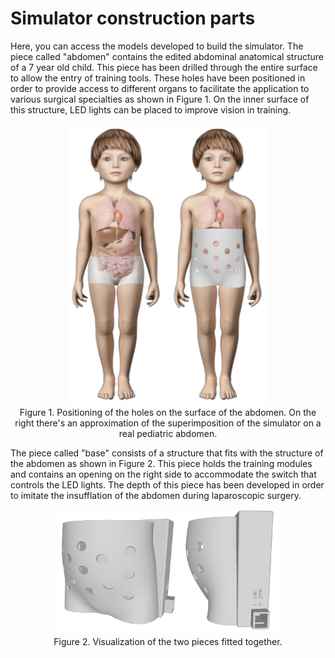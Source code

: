# Simulator construction parts
Here, you can access the models developed to build the simulator. The piece called "abdomen" contains the edited abdominal anatomical structure of a 7 year old child. This piece has been drilled through the entire surface to allow the entry of training tools. These holes have been positioned in order to provide access to different organs to facilitate the application to various surgical specialties as shown in Figure 1. On the inner surface of this structure, LED lights can be placed to improve vision in training.

<p align="center">
  <img src="Images/Hole Positioning.png" width="320" height="450">
  <br>
  Figure 1. Positioning of the holes on the surface of the abdomen. On the right there's an approximation of the superimposition of the simulator on a real pediatric abdomen.
</p>

The piece called "base" consists of a structure that fits with the structure of the abdomen as shown in Figure 2. This piece holds the training modules and contains an opening on the right side to accommodate the switch that controls the LED lights. The depth of this piece has been developed in order to imitate the insufflation of the abdomen during laparoscopic surgery.

<p align="center">
  <img src="Images/3D Model.png" width="350" height="200">
  <br>
  Figure 2. Visualization of the two pieces fitted together.
</p>
